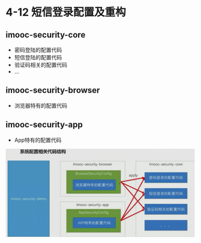# 4-12 短信登录配置及重构

## imooc-security-core

* 密码登陆的配置代码
* 短信登陆的配置代码
* 验证码相关的配置代码
* ...

## imooc-security-browser

* 浏览器特有的配置代码

## imooc-security-app

* App特有的配置代码

![](./img/4-12%20系统配置相关代码结构.png)

 